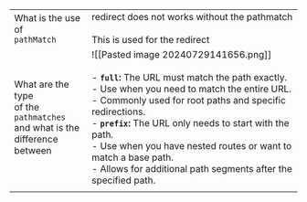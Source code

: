 |                                                                                      |                                                                                                                                                                                                                                                                                                                                                                                                                                     |
| ------------------------------------------------------------------------------------ | ----------------------------------------------------------------------------------------------------------------------------------------------------------------------------------------------------------------------------------------------------------------------------------------------------------------------------------------------------------------------------------------------------------------------------------- |
| What is the use of <br>`pathMatch`                                                   | redirect does not works without the pathmatch<br><br>This is used for the redirect                                                                                                                                                                                                                                                                                                                                                  |
| What are the type <br>of the `pathmatches`<br>and what is the <br>difference between | ![[Pasted image 20240729141656.png]]<br><br>- **`full`:** The URL must match the path exactly.<br>    - Use when you need to match the entire URL.<br>    - Commonly used for root paths and specific redirections.<br>- **`prefix`:** The URL only needs to start with the path.<br>    - Use when you have nested routes or want to match a base path.<br>    - Allows for additional path segments after the specified path.<br> |
|                                                                                      |                                                                                                                                                                                                                                                                                                                                                                                                                                     |
